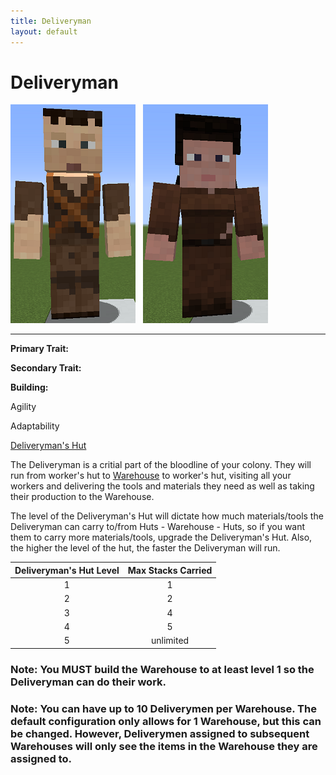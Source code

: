 ```yaml
---
title: Deliveryman
layout: default
---
```

# Deliveryman

<div class="infobox box text-center">
<img src="../../assets/images/workers/deliveryman_m.png" alt="Deliveryman Male" />&nbsp;&nbsp;&nbsp;<img src="../../assets/images/workers/deliveryman_f.png" alt="Deliveryman Female" />
<hr />
  <div class="row section-text text-left">
    <div class="col">
      <p><strong>Primary Trait:</strong></p>
      <p><strong>Secondary Trait:</strong></p>
      <p><strong>Building:</strong></p>
    </div>
    <div class="col">
      <p class="traitp">Agility</p>
      <p class="traits">Adaptability</p>
      <p><a href="../buildings/deliveryman">Deliveryman's Hut</a></p>
    </div>
  </div>
</div>

The Deliveryman is a critial part of the bloodline of your colony. They will run from worker's hut to [Warehouse](../../source/buildings/warehouse) to worker's hut, visiting all your workers and delivering the tools and materials they need as well as taking their production to the Warehouse.

The level of the Deliveryman's Hut will dictate how much materials/tools the Deliveryman can carry to/from Huts - Warehouse - Huts, so if you want them to carry more materials/tools, upgrade the Deliveryman's Hut. Also, the higher the level of the hut, the faster the Deliveryman will run.

| Deliveryman's Hut Level | Max Stacks Carried |
| :---------------------: | :----------------: |
| 1                       | 1                  |
| 2                       | 2                  |
| 3                       | 4                  |
| 4                       | 5                  |
| 5                       | unlimited          |

### Note: You MUST build the Warehouse to at least level 1 so the Deliveryman can do their work.

### Note: You can have up to 10 Deliverymen per Warehouse. The default configuration only allows for 1 Warehouse, but this can be changed. However, Deliverymen assigned to subsequent Warehouses will only see the items in the Warehouse they are assigned to.
